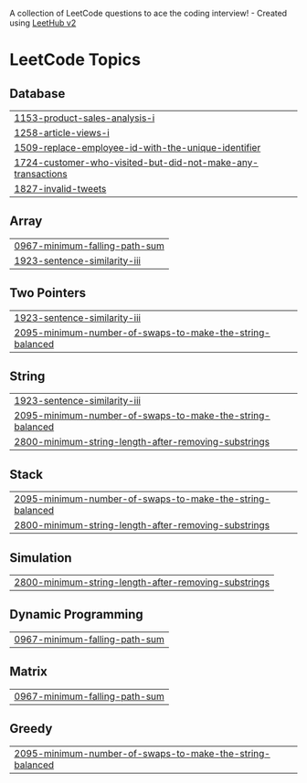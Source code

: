 A collection of LeetCode questions to ace the coding interview! - Created using [LeetHub v2](https://github.com/arunbhardwaj/LeetHub-2.0)
<!---LeetCode Topics Start-->
# LeetCode Topics
## Database
|  |
| ------- |
| [1153-product-sales-analysis-i](https://github.com/ishit1011/Practice-SQL/tree/master/1153-product-sales-analysis-i) |
| [1258-article-views-i](https://github.com/ishit1011/Practice-SQL/tree/master/1258-article-views-i) |
| [1509-replace-employee-id-with-the-unique-identifier](https://github.com/ishit1011/Practice-SQL/tree/master/1509-replace-employee-id-with-the-unique-identifier) |
| [1724-customer-who-visited-but-did-not-make-any-transactions](https://github.com/ishit1011/Practice-SQL/tree/master/1724-customer-who-visited-but-did-not-make-any-transactions) |
| [1827-invalid-tweets](https://github.com/ishit1011/Practice-SQL/tree/master/1827-invalid-tweets) |
## Array
|  |
| ------- |
| [0967-minimum-falling-path-sum](https://github.com/ishit1011/Practice-SQL/tree/master/0967-minimum-falling-path-sum) |
| [1923-sentence-similarity-iii](https://github.com/ishit1011/Practice-SQL/tree/master/1923-sentence-similarity-iii) |
## Two Pointers
|  |
| ------- |
| [1923-sentence-similarity-iii](https://github.com/ishit1011/Practice-SQL/tree/master/1923-sentence-similarity-iii) |
| [2095-minimum-number-of-swaps-to-make-the-string-balanced](https://github.com/ishit1011/Practice-SQL/tree/master/2095-minimum-number-of-swaps-to-make-the-string-balanced) |
## String
|  |
| ------- |
| [1923-sentence-similarity-iii](https://github.com/ishit1011/Practice-SQL/tree/master/1923-sentence-similarity-iii) |
| [2095-minimum-number-of-swaps-to-make-the-string-balanced](https://github.com/ishit1011/Practice-SQL/tree/master/2095-minimum-number-of-swaps-to-make-the-string-balanced) |
| [2800-minimum-string-length-after-removing-substrings](https://github.com/ishit1011/Practice-SQL/tree/master/2800-minimum-string-length-after-removing-substrings) |
## Stack
|  |
| ------- |
| [2095-minimum-number-of-swaps-to-make-the-string-balanced](https://github.com/ishit1011/Practice-SQL/tree/master/2095-minimum-number-of-swaps-to-make-the-string-balanced) |
| [2800-minimum-string-length-after-removing-substrings](https://github.com/ishit1011/Practice-SQL/tree/master/2800-minimum-string-length-after-removing-substrings) |
## Simulation
|  |
| ------- |
| [2800-minimum-string-length-after-removing-substrings](https://github.com/ishit1011/Practice-SQL/tree/master/2800-minimum-string-length-after-removing-substrings) |
## Dynamic Programming
|  |
| ------- |
| [0967-minimum-falling-path-sum](https://github.com/ishit1011/Practice-SQL/tree/master/0967-minimum-falling-path-sum) |
## Matrix
|  |
| ------- |
| [0967-minimum-falling-path-sum](https://github.com/ishit1011/Practice-SQL/tree/master/0967-minimum-falling-path-sum) |
## Greedy
|  |
| ------- |
| [2095-minimum-number-of-swaps-to-make-the-string-balanced](https://github.com/ishit1011/Practice-SQL/tree/master/2095-minimum-number-of-swaps-to-make-the-string-balanced) |
<!---LeetCode Topics End-->